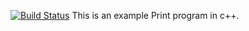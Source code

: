 [![Build Status](https://travis-ci.com/SCLOUDFER/lab06.svg?branch=main)](https://travis-ci.com/SCLOUDFER/lab06)
This is an example Print program in c++.
